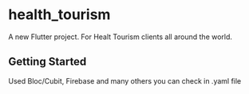 # health_tourism

A new Flutter project. For Healt Tourism clients all around the world.

## Getting Started

Used Bloc/Cubit, Firebase and many others you can check in .yaml file
